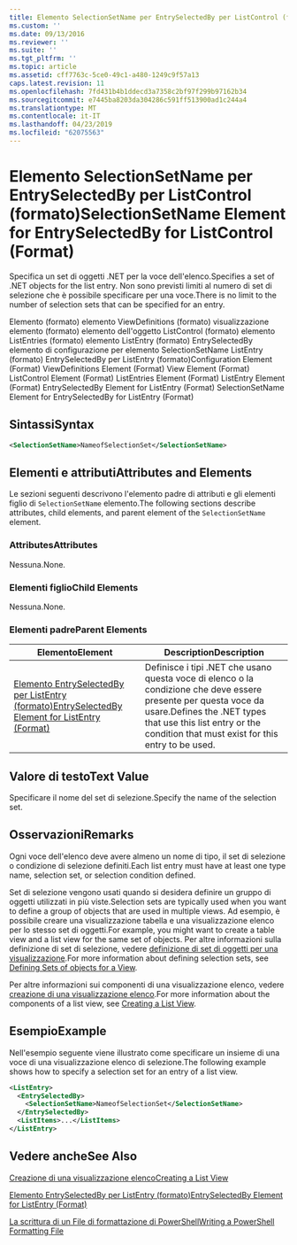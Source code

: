 ```yaml
---
title: Elemento SelectionSetName per EntrySelectedBy per ListControl (formato) | Microsoft Docs
ms.custom: ''
ms.date: 09/13/2016
ms.reviewer: ''
ms.suite: ''
ms.tgt_pltfrm: ''
ms.topic: article
ms.assetid: cff7763c-5ce0-49c1-a480-1249c9f57a13
caps.latest.revision: 11
ms.openlocfilehash: 7fd431b4b1ddecd3a7358c2bf97f299b97162b34
ms.sourcegitcommit: e7445ba8203da304286c591ff513900ad1c244a4
ms.translationtype: MT
ms.contentlocale: it-IT
ms.lasthandoff: 04/23/2019
ms.locfileid: "62075563"
---
```

# <a name="selectionsetname-element-for-entryselectedby-for-listcontrol-format"></a><span data-ttu-id="47f69-102">Elemento SelectionSetName per EntrySelectedBy per ListControl (formato)</span><span class="sxs-lookup"><span data-stu-id="47f69-102">SelectionSetName Element for EntrySelectedBy for ListControl (Format)</span></span>

<span data-ttu-id="47f69-103">Specifica un set di oggetti .NET per la voce dell'elenco.</span><span class="sxs-lookup"><span data-stu-id="47f69-103">Specifies a set of .NET objects for the list entry.</span></span> <span data-ttu-id="47f69-104">Non sono previsti limiti al numero di set di selezione che è possibile specificare per una voce.</span><span class="sxs-lookup"><span data-stu-id="47f69-104">There is no limit to the number of selection sets that can be specified for an entry.</span></span>

<span data-ttu-id="47f69-105">Elemento (formato) elemento ViewDefinitions (formato) visualizzazione elemento (formato) elemento dell'oggetto ListControl (formato) elemento ListEntries (formato) elemento ListEntry (formato) EntrySelectedBy elemento di configurazione per elemento SelectionSetName ListEntry (formato) EntrySelectedBy per ListEntry (formato)</span><span class="sxs-lookup"><span data-stu-id="47f69-105">Configuration Element (Format) ViewDefinitions Element (Format) View Element (Format) ListControl Element (Format) ListEntries Element (Format) ListEntry Element (Format) EntrySelectedBy Element for ListEntry (Format) SelectionSetName Element for EntrySelectedBy for ListEntry (Format)</span></span>

## <a name="syntax"></a><span data-ttu-id="47f69-106">Sintassi</span><span class="sxs-lookup"><span data-stu-id="47f69-106">Syntax</span></span>

```xml
<SelectionSetName>NameofSelectionSet</SelectionSetName>
```

## <a name="attributes-and-elements"></a><span data-ttu-id="47f69-107">Elementi e attributi</span><span class="sxs-lookup"><span data-stu-id="47f69-107">Attributes and Elements</span></span>

<span data-ttu-id="47f69-108">Le sezioni seguenti descrivono l'elemento padre di attributi e gli elementi figlio di `SelectionSetName` elemento.</span><span class="sxs-lookup"><span data-stu-id="47f69-108">The following sections describe attributes, child elements, and parent element of the `SelectionSetName` element.</span></span>

### <a name="attributes"></a><span data-ttu-id="47f69-109">Attributes</span><span class="sxs-lookup"><span data-stu-id="47f69-109">Attributes</span></span>

<span data-ttu-id="47f69-110">Nessuna.</span><span class="sxs-lookup"><span data-stu-id="47f69-110">None.</span></span>

### <a name="child-elements"></a><span data-ttu-id="47f69-111">Elementi figlio</span><span class="sxs-lookup"><span data-stu-id="47f69-111">Child Elements</span></span>

<span data-ttu-id="47f69-112">Nessuna.</span><span class="sxs-lookup"><span data-stu-id="47f69-112">None.</span></span>

### <a name="parent-elements"></a><span data-ttu-id="47f69-113">Elementi padre</span><span class="sxs-lookup"><span data-stu-id="47f69-113">Parent Elements</span></span>

|<span data-ttu-id="47f69-114">Elemento</span><span class="sxs-lookup"><span data-stu-id="47f69-114">Element</span></span>|<span data-ttu-id="47f69-115">Description</span><span class="sxs-lookup"><span data-stu-id="47f69-115">Description</span></span>|
|-------------|-----------------|
|[<span data-ttu-id="47f69-116">Elemento EntrySelectedBy per ListEntry (formato)</span><span class="sxs-lookup"><span data-stu-id="47f69-116">EntrySelectedBy Element for ListEntry (Format)</span></span>](./entryselectedby-element-for-listentry-for-listcontrol-format.md)|<span data-ttu-id="47f69-117">Definisce i tipi .NET che usano questa voce di elenco o la condizione che deve essere presente per questa voce da usare.</span><span class="sxs-lookup"><span data-stu-id="47f69-117">Defines the .NET types that use this list entry or the condition that must exist for this entry to be used.</span></span>|

## <a name="text-value"></a><span data-ttu-id="47f69-118">Valore di testo</span><span class="sxs-lookup"><span data-stu-id="47f69-118">Text Value</span></span>

<span data-ttu-id="47f69-119">Specificare il nome del set di selezione.</span><span class="sxs-lookup"><span data-stu-id="47f69-119">Specify the name of the selection set.</span></span>

## <a name="remarks"></a><span data-ttu-id="47f69-120">Osservazioni</span><span class="sxs-lookup"><span data-stu-id="47f69-120">Remarks</span></span>

<span data-ttu-id="47f69-121">Ogni voce dell'elenco deve avere almeno un nome di tipo, il set di selezione o condizione di selezione definiti.</span><span class="sxs-lookup"><span data-stu-id="47f69-121">Each list entry must have at least one type name, selection set, or selection condition defined.</span></span>

<span data-ttu-id="47f69-122">Set di selezione vengono usati quando si desidera definire un gruppo di oggetti utilizzati in più viste.</span><span class="sxs-lookup"><span data-stu-id="47f69-122">Selection sets are typically used when you want to define a group of objects that are used in multiple views.</span></span> <span data-ttu-id="47f69-123">Ad esempio, è possibile creare una visualizzazione tabella e una visualizzazione elenco per lo stesso set di oggetti.</span><span class="sxs-lookup"><span data-stu-id="47f69-123">For example, you might want to create a table view and a list view for the same set of objects.</span></span> <span data-ttu-id="47f69-124">Per altre informazioni sulla definizione di set di selezione, vedere [definizione di set di oggetti per una visualizzazione](./defining-selection-sets.md).</span><span class="sxs-lookup"><span data-stu-id="47f69-124">For more information about defining selection sets, see [Defining Sets of objects for a View](./defining-selection-sets.md).</span></span>

<span data-ttu-id="47f69-125">Per altre informazioni sui componenti di una visualizzazione elenco, vedere [creazione di una visualizzazione elenco](./creating-a-list-view.md).</span><span class="sxs-lookup"><span data-stu-id="47f69-125">For more information about the components of a list view, see [Creating a List View](./creating-a-list-view.md).</span></span>

## <a name="example"></a><span data-ttu-id="47f69-126">Esempio</span><span class="sxs-lookup"><span data-stu-id="47f69-126">Example</span></span>

<span data-ttu-id="47f69-127">Nell'esempio seguente viene illustrato come specificare un insieme di una voce di una visualizzazione elenco di selezione.</span><span class="sxs-lookup"><span data-stu-id="47f69-127">The following example shows how to specify a selection set for an entry of a list view.</span></span>

```xml
<ListEntry>
  <EntrySelectedBy>
    <SelectionSetName>NameofSelectionSet</SelectionSetName>
  </EntrySelectedBy>
  <ListItems>...</ListItems>
</ListEntry>
```

## <a name="see-also"></a><span data-ttu-id="47f69-128">Vedere anche</span><span class="sxs-lookup"><span data-stu-id="47f69-128">See Also</span></span>

[<span data-ttu-id="47f69-129">Creazione di una visualizzazione elenco</span><span class="sxs-lookup"><span data-stu-id="47f69-129">Creating a List View</span></span>](./creating-a-list-view.md)

[<span data-ttu-id="47f69-130">Elemento EntrySelectedBy per ListEntry (formato)</span><span class="sxs-lookup"><span data-stu-id="47f69-130">EntrySelectedBy Element for ListEntry (Format)</span></span>](./entryselectedby-element-for-listentry-for-listcontrol-format.md)

[<span data-ttu-id="47f69-131">La scrittura di un File di formattazione di PowerShell</span><span class="sxs-lookup"><span data-stu-id="47f69-131">Writing a PowerShell Formatting File</span></span>](./writing-a-powershell-formatting-file.md)
